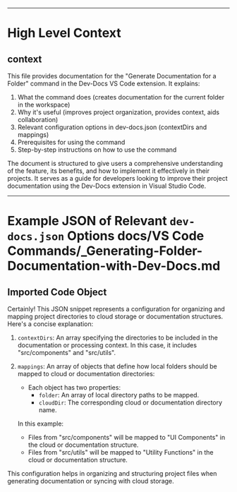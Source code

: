 

  ---
# High Level Context
## context
This file provides documentation for the "Generate Documentation for a Folder" command in the Dev-Docs VS Code extension. It explains:

1. What the command does (creates documentation for the current folder in the workspace)
2. Why it's useful (improves project organization, provides context, aids collaboration)
3. Relevant configuration options in dev-docs.json (contextDirs and mappings)
4. Prerequisites for using the command
5. Step-by-step instructions on how to use the command

The document is structured to give users a comprehensive understanding of the feature, its benefits, and how to implement it effectively in their projects. It serves as a guide for developers looking to improve their project documentation using the Dev-Docs extension in Visual Studio Code.

  
---
# Example JSON of Relevant `dev-docs.json` Options docs/VS Code Commands/_Generating-Folder-Documentation-with-Dev-Docs.md
## Imported Code Object
Certainly! This JSON snippet represents a configuration for organizing and mapping project directories to cloud storage or documentation structures. Here's a concise explanation:

1. `contextDirs`: An array specifying the directories to be included in the documentation or processing context. In this case, it includes "src/components" and "src/utils".

2. `mappings`: An array of objects that define how local folders should be mapped to cloud or documentation directories:
   - Each object has two properties:
     - `folder`: An array of local directory paths to be mapped.
     - `cloudDir`: The corresponding cloud or documentation directory name.

   In this example:
   - Files from "src/components" will be mapped to "UI Components" in the cloud or documentation structure.
   - Files from "src/utils" will be mapped to "Utility Functions" in the cloud or documentation structure.

This configuration helps in organizing and structuring project files when generating documentation or syncing with cloud storage.

  